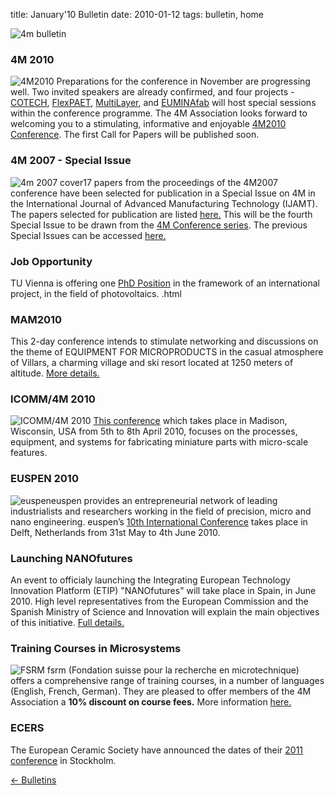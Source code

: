 title: January'10 Bulletin
date: 2010-01-12 
tags: bulletin, home


![4m bulletin](/4m-association/images/4mbulletin168.png)

<!--break-->
###  4M 2010


![4M2010](/4m-association/images/4m-logotight_web.png)
 Preparations for the conference in November are progressing well. Two invited speakers are already confirmed, and four projects -  [COTECH](http://www.fp7-cotech.eu/), [FlexPAET](http://www.e-squizoide.com/flexpaet/), [MultiLayer](http://multilayer.4m-association.org/), and [EUMINAfab](http://www.euminafab.eu/) will host special sessions within the conference programme. The 4M Association looks forward to welcoming you to a stimulating, informative and enjoyable [4M2010 Conference](/4m-association/conference/2010). The first Call for Papers will be published soon.

###  4M 2007 - Special Issue


![4m 2007 cover](/4m-association/images/front_cover_4m2007web4.jpg)17 papers from the proceedings of the 4M2007 conference have been selected for publication in a Special Issue on 4M in the International Journal of Advanced Manufacturing Technology (IJAMT).  
The papers selected for publication are listed [here.](/4m-association/content/Special-Issue-4M-IJAMT/Special-Issue-4M-IJAMT.html)
This will be the fourth Special Issue to be drawn from the [4M Conference series](/4m-association/conference/index/conference-index.html). The previous Special Issues can be accessed [here.](http://www.4m-net.org/Publications) 
  
###  Job Opportunity

TU Vienna is offering one [PhD Position](/4m-association/content/PhD-position-ISAS-TU-Vienna-0/PhD-position-ISAS-TU-Vienna.html) in the framework of an international project, in the field of photovoltaics.  .html

  
###  MAM2010


This 2-day conference intends to stimulate networking and discussions on the theme of EQUIPMENT FOR MICROPRODUCTS in the casual atmosphere of Villars, a charming village and ski resort located at 1250 meters of altitude. [More details.](/4m-association/event/MAM2010)

###  ICOMM/4M 2010

![ICOMM/4M 2010](/4m-association/images/icomm_thumb_0.jpg) [This conference](http://www.conferencing.uwex.edu/conferences/ICOMM10/) which takes place in Madison, Wisconsin, USA from 5th to 8th April 2010, focuses on the processes, equipment, and systems for fabricating miniature parts with micro-scale features.  

###  EUSPEN 2010

![euspen](/4m-association/images/euspen.png)euspen provides an entrepreneurial network of leading industrialists and researchers working in the field of precision, micro and nano engineering. euspen’s [10th International Conference](/event/EUSPEN-2010) takes place in Delft, Netherlands from 31st May to 4th June 2010.    
  
###  Launching NANOfutures

An event to officialy launching the Integrating European Technology Innovation Platform (ETIP) "NANOfutures" will take place in Spain, in June 2010. High level representatives from the European Commission and the Spanish Ministry of Science and Innovation will explain the main objectives of this initiative. [Full details.](/4m-association/event/Launching-Nanofutures.html)

###  Training Courses in Microsystems

![FSRM](/4m-association/images/fsrm_logo_web.gif)
fsrm (Fondation suisse pour la recherche en microtechnique) offers a comprehensive range of training courses, in a number of languages (English, French, German). They are pleased to offer members of the 4M Association a <b>10% discount on course fees.</b> More information [here.](/4m-association/content/fsrm-training-courses/fsrm-training-courses.html)

###  ECERS

The European Ceramic Society have announced the dates of their [2011 conference](/4m-association/event/ECERS-2011) in Stockholm.

[&larr; Bulletins](/4m-association/bulletin/index.html)